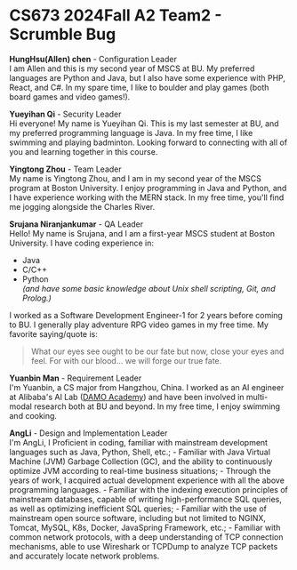 # CS673 2024Fall A2 Team2 - Scrumble Bug

**HungHsu(Allen) chen** - Configuration Leader \
I am Allen and this is my second year of MSCS at BU. My preferred languages are Python and Java, but I also have some experience with PHP, React, and C#. In my spare time, I like to boulder and play games (both board games and video games!).

**Yueyihan Qi** - Security Leader \
Hi everyone! My name is Yueyihan Qi. This is my last semester at BU, and my preferred programming language is Java. In my free time, I like swimming and playing badminton. Looking forward to connecting with all of you and learning together in this course.

**Yingtong Zhou** - Team Leader \
My name is Yingtong Zhou, and I am in my second year of the MSCS program at Boston University. I enjoy programming in Java and Python, and I have experience working with the MERN stack. In my free time, you'll find me jogging alongside the Charles River.

**Srujana Niranjankumar** - QA Leader  
Hello! My name is Srujana, and I am a first-year MSCS student at Boston University. I have coding experience in:
- Java
- C/C++
- Python   
*(and have some basic knowledge about Unix shell scripting, Git, and Prolog.)*

I worked as a Software Development Engineer-1 for 2 years before coming to BU.
I generally play adventure RPG video games in my free time. My favorite saying/quote is:
> What our eyes see ought to be our fate but now, close your eyes and feel. For with our blood... we will forge our true fate.

**Yuanbin Man** - Requirement Leader \
I'm Yuanbin, a CS major from Hangzhou, China. I worked as an AI engineer at Alibaba's AI Lab ([DAMO Academy](https://damo.alibaba.com/?language=en)) and have been involved in multi-modal research both at BU and beyond. In my free time, I enjoy swimming and cooking.

**AngLi** - Design and Implementation Leader \
I'm AngLi, I Proficient in coding, familiar with mainstream development languages such as Java, Python, Shell, etc.; - Familiar with Java Virtual Machine (JVM) Garbage Collection (GC), and the ability to continuously optimize JVM
according to real-time business situations; - Through the years of work, I acquired actual development experience with all the above programming languages. - Familiar with the indexing execution principles of mainstream databases, capable of writing high-performance SQL
queries, as well as optimizing inefficient SQL queries; - Familiar with the use of mainstream open source software, including but not limited to NGINX, Tomcat, MySQL, K8s, Docker, JavaSpring Framework, etc.; - Familiar with common network protocols, with a deep understanding of TCP connection mechanisms, able to use
Wireshark or TCPDump to analyze TCP packets and accurately locate network problems.
